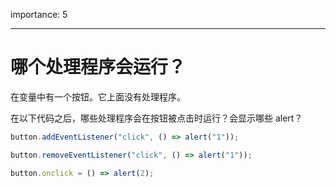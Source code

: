 importance: 5

---

# 哪个处理程序会运行？

在变量中有一个按钮。它上面没有处理程序。

在以下代码之后，哪些处理程序会在按钮被点击时运行？会显示哪些 alert？

```js no-beautify
button.addEventListener("click", () => alert("1"));

button.removeEventListener("click", () => alert("1"));

button.onclick = () => alert(2);
```
